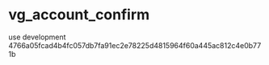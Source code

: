 vg_account_confirm
==================

use development
4766a05fcad4b4fc057db7fa91ec2e78225d4815964f60a445ac812c4e0b771b
